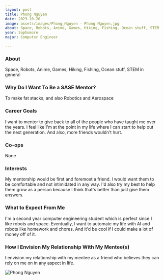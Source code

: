 ```yaml
---
layout: post
title: Phong Nguyen 
date: 2023-10-20
image: assets/images/Phong_Nguyen - Phong Nguyen.jpg
about: Space, Robots, Anime, Games, Hiking, Fishing, Ocean stuff, STEM in general
year: Sophomore
major: Computer Engineer

---
```


### About

Space, Robots, Anime, Games, Hiking, Fishing, Ocean stuff, STEM in general

### Why Do I Want To Be a SASE Mentor?

To make fat stacks, and also Robotics and Aerospace

### Career Goals

I want to mentor to give back to all of the people who have taught me over the years. I feel like I'm at the point in my life where I can start to help out the next generation. And also, more friends wouldn't hurt.

### Co-ops

None

### Interests

My mentorship would be first and foremost a friend. I would want them to be comfortable and not intimidated in any way. I'd also try my best to help them grow as a person because I think that's better than just give them answers. 

### What to Expect From Me

I'm a second year computer engineering student which is perfect since I like robots and space. Eventually, I want to automate my life with AI and robots like homework and chores. And it'd be cool if I could make a lot of money off of it.

### How I Envision My Relationship With My Mentee(s) 

I envision my relationship with my mentee as a friend who believes they can rely on me on in any aspect in life.

<div class="text-center my-5">
    <img src="https://sase-drexel.github.io/mentorship-2023/assets/images/Phong_Nguyen - Phong Nguyen.jpg" alt="Phong Nguyen" class="rounded post-img" />
</div>
